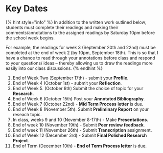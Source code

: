# Key Dates

{% hint style="info" %}
In addition to the written work outlined below, students must complete their readings and making their comments/annotations to the assigned readings by Saturday 10pm before the school week begins. 

For example, the readings for week 3 \(September 20th and 22nd\) must be completed at the end of week 2 \(by 10pm, September 18th\). This is so that I have a chance to read through your annotations before class and respond to your questions/ ideas – thereby allowing us to draw the readings more easily into our class discussions. 
{% endhint %}

1. End of Week Two \(September 17th\) - submit your **Profile**. 
2. End of Week 4 \(October 1st\) - submit your **Reflection**. 
3. End of Week 5. \(October 8th\) Submit the choice of topic for your **Research**.
4. End of Week 6 \(October 15th\) Post your **Annotated Bibliography**. 
5. End of Week 7 \(October 22nd\) - **Mid Term Process** **letter** is due. 
6. End of Week 8 \(November 5th\). Submit **Preliminary Report** on your reseach topic.
7. In class, weeks 9 and 10 \(November 8-17th\) - Make **Presentations**.
8. End of week 10 \(November 19th\) - Submit **Peer review feedback**. 
9. End of week 11 \(November 26th\) - Submit **Transcription** assignment.
10. End of Week 12 \(December 3rd\) - Submit **Final Polished Research Project**.
11. End of Term \(December 10th\) - **End of Term Process letter** is due. 

